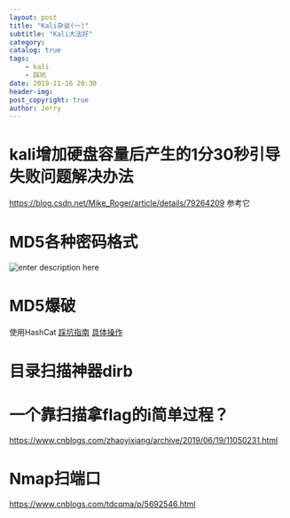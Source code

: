 ```yaml
---
layout: post
title: "Kali杂谈(一)"
subtitle: "Kali大法好"
category: 
catalog: true
tags: 
    - kali
    - 踩坑
date: 2019-11-16 20:30
header-img: 
post_copyright: true
author: Jerry
---
```



# kali增加硬盘容量后产生的1分30秒引导失败问题解决办法
https://blog.csdn.net/Mike_Roger/article/details/79264209 参考它


# MD5各种密码格式
![enter description here](http://blog.img.hackerjerry.top/2019-11-16_20-10-43_的屏幕截图.png)

# MD5爆破
使用HashCat
[踩坑指南](http://www.tiaozhanziwo.com/archives/1087.html)
[具体操作](https://blog.csdn.net/SHIGUANGTUJING/article/details/90074614)

# 目录扫描神器dirb

# 一个靠扫描拿flag的i简单过程？
https://www.cnblogs.com/zhaoyixiang/archive/2019/06/19/11050231.html

# Nmap扫端口

https://www.cnblogs.com/tdcqma/p/5692546.html
